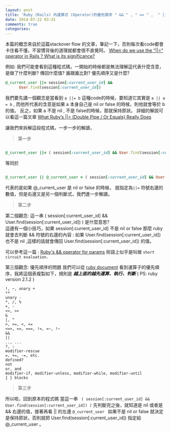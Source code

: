 ```yaml
---
layout: post
title: 'Ruby (Rails) 內運算式 (Operator)的優先順序 " && " , " == " ,  " || " 符號'
date: 2014-07-22 03:31
comments: true
categories: 
---
```

本篇的概念來自於這篇stackover flow 的文章，筆記一下，否則每次看code都會卡住看不懂，不習慣背後的道理就都會很不直覺阿。 
[When do we use the “||=” operator in Rails ? What is its significance?](http://stackoverflow.com/questions/5691390/when-do-we-use-the-operator-in-rails-what-is-its-significance)

例如:  我們可能會看到這種程式碼，一開始的時候都是無法理解這代表什麼含意，是做了什麼判斷? 傳回什麼值? 誰跟誰比對? 優先順序又是什麼?
```ruby
@_current_user ||= session[:current_user_id] &&
      User.find(session[:current_user_id])
```
我們要先講一個觀念是當看到 ` a ||= b ` 這種code的時候，要知道它其實是 
` a || a = b ` ,
而他所代表的含意是如果 a 本身自己是 nil or false 的時候，則他就會等於 b 的值。 反之，如果 a 不是 nil , 不是 false的時候，那就保持原狀。 
詳細的解說可以看這一篇文章
[What Ruby’s ||= (Double Pipe / Or Equals) Really Does](http://www.rubyinside.com/what-rubys-double-pipe-or-equals-really-does-5488.html)

讓我們來拆解這段程式碼，一步一步的解讀，
> 第一步

```ruby 

@_current_user ||= ( session[:current_user_id] && User.find(session[:current_user_id]) ) 

```
等同於
```ruby

@_current_user || @_current_user = ( session[:current_user_id] && User.find(session[:current_user_id]) ) 

```
代表的是如果 @_current_user 是 nil or false 的時候， 就指定為`||=` 符號右邊的數值，但是右邊又是另一個判斷式，我們進一步解讀。
>第二步

第二個觀念: 這一串  ( session[:current_user_id] && User.find(session[:current_user_id]) ) 是什麼意思?  
這邊有一個小技巧，如果 session[:current_user_id] 不是 nil or false 那麼 ruby 就會去判斷 && 符號的右邊的內容 :  如果  User.find(session[:current_user_id]) 也不是 nil ,這樣的話就會傳回 User.find(session[:current_user_id]) 的值。 

可以參考這一篇 :  [Ruby's && operator for params](http://www.appallingfarrago.com/rails/ruby/&&/2013/11/03/ruby-%26%26-shortcut.html) 術語上似乎是叫做 `short circuit evaluation. `

第三個觀念: 優先順序的問題 
我們可以從 [ruby document](http://ruby-doc.org/core-2.1.2/doc/syntax/precedence_rdoc.html) 看到運算子的優先順序，我將這個表複製如下，規則是 ***越上面的越先運算、執行、判斷*** ( PS: ruby version 2.1.2 )
``` 
!, ~, unary +
**
unary -
*, /, %
+, -
<<, >>
&
|, ^
>, >=, <, <=
<=>, ==, ===, !=, =~, !~
&&
||
.., ...
?, :
modifier-rescue
=, +=, -=, etc.
defined?
not
or, and
modifier-if, modifier-unless, modifier-while, modifier-until
{ } blocks
```

>第三步

所以啦，回到原本的程式碼
當這一串 ` ( session[:current_user_id] && User.find(session[:current_user_id]) )` 先判斷完之後，就知道是 nil 或者是 && 右邊的值，接著再看  || 的左邊 `@_current_user ` 如果不是 nil or false 就決定是保持原狀，否則就把  User.find(session[:current_user_id]) 指定給  @_current_user 。 









      